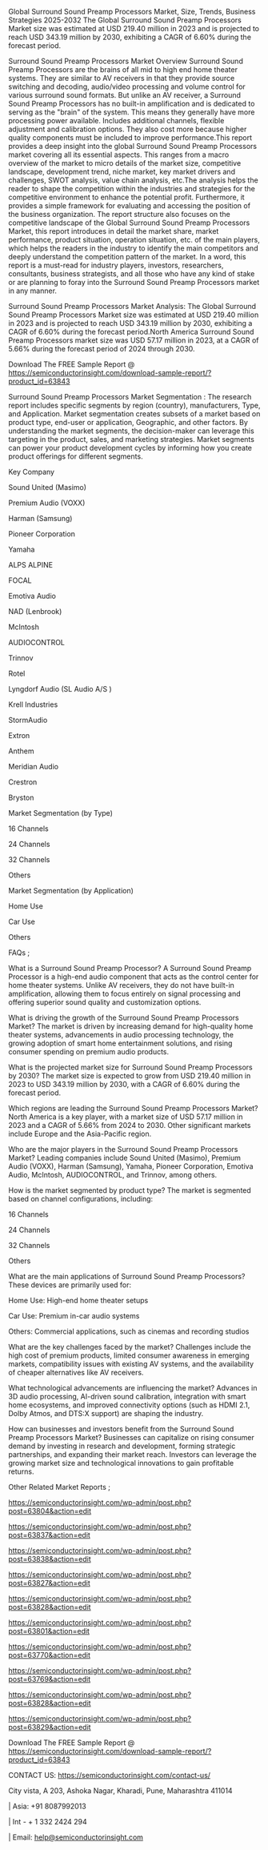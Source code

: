 Global Surround Sound Preamp Processors Market, Size, Trends, Business Strategies 2025-2032
The Global Surround Sound Preamp Processors Market size was estimated at USD 219.40 million in 2023 and is projected to reach USD 343.19 million by 2030, exhibiting a CAGR of 6.60% during the forecast period.

Surround Sound Preamp Processors Market Overview
Surround Sound Preamp Processors are the brains of all mid to high end home theater systems. They are similar to AV receivers in that they provide source switching and decoding, audio/video processing and volume control for various surround sound formats. But unlike an AV receiver, a Surround Sound Preamp Processors has no built-in amplification and is dedicated to serving as the "brain" of the system. This means they generally have more processing power available. Includes additional channels, flexible adjustment and calibration options. They also cost more because higher quality components must be included to improve performance.This report provides a deep insight into the global Surround Sound Preamp Processors market covering all its essential aspects. This ranges from a macro overview of the market to micro details of the market size, competitive landscape, development trend, niche market, key market drivers and challenges, SWOT analysis, value chain analysis, etc.The analysis helps the reader to shape the competition within the industries and strategies for the competitive environment to enhance the potential profit. Furthermore, it provides a simple framework for evaluating and accessing the position of the business organization. The report structure also focuses on the competitive landscape of the Global Surround Sound Preamp Processors Market, this report introduces in detail the market share, market performance, product situation, operation situation, etc. of the main players, which helps the readers in the industry to identify the main competitors and deeply understand the competition pattern of the market. In a word, this report is a must-read for industry players, investors, researchers, consultants, business strategists, and all those who have any kind of stake or are planning to foray into the Surround Sound Preamp Processors market in any manner.

Surround Sound Preamp Processors Market Analysis:
The Global Surround Sound Preamp Processors Market size was estimated at USD 219.40 million in 2023 and is projected to reach USD 343.19 million by 2030, exhibiting a CAGR of 6.60% during the forecast period.North America Surround Sound Preamp Processors market size was USD 57.17 million in 2023, at a CAGR of 5.66% during the forecast period of 2024 through 2030. 

Download The FREE Sample Report @  https://semiconductorinsight.com/download-sample-report/?product_id=63843 

Surround Sound Preamp Processors Market Segmentation :
The research report includes specific segments by region (country), manufacturers, Type, and Application. Market segmentation creates subsets of a market based on product type, end-user or application, Geographic, and other factors. By understanding the market segments, the decision-maker can leverage this targeting in the product, sales, and marketing strategies. Market segments can power your product development cycles by informing how you create product offerings for different segments. 


Key Company

Sound United (Masimo)

Premium Audio (VOXX)

Harman (Samsung)

Pioneer Corporation

Yamaha

ALPS ALPINE

FOCAL

Emotiva Audio

NAD (Lenbrook)

McIntosh

AUDIOCONTROL

Trinnov

Rotel

Lyngdorf Audio (SL Audio A/S )

Krell Industries

StormAudio

Extron

Anthem

Meridian Audio

Crestron

Bryston

Market Segmentation (by Type)

16 Channels

24 Channels

32 Channels

Others

Market Segmentation (by Application)

Home Use

Car Use

Others

FAQs ; 

What is a Surround Sound Preamp Processor?
A Surround Sound Preamp Processor is a high-end audio component that acts as the control center for home theater systems. Unlike AV receivers, they do not have built-in amplification, allowing them to focus entirely on signal processing and offering superior sound quality and customization options.


What is driving the growth of the Surround Sound Preamp Processors Market?
The market is driven by increasing demand for high-quality home theater systems, advancements in audio processing technology, the growing adoption of smart home entertainment solutions, and rising consumer spending on premium audio products.


What is the projected market size for Surround Sound Preamp Processors by 2030?
The market size is expected to grow from USD 219.40 million in 2023 to USD 343.19 million by 2030, with a CAGR of 6.60% during the forecast period.


Which regions are leading the Surround Sound Preamp Processors Market?
North America is a key player, with a market size of USD 57.17 million in 2023 and a CAGR of 5.66% from 2024 to 2030. Other significant markets include Europe and the Asia-Pacific region.


Who are the major players in the Surround Sound Preamp Processors Market?
Leading companies include Sound United (Masimo), Premium Audio (VOXX), Harman (Samsung), Yamaha, Pioneer Corporation, Emotiva Audio, McIntosh, AUDIOCONTROL, and Trinnov, among others.


How is the market segmented by product type?
The market is segmented based on channel configurations, including:

16 Channels

24 Channels

32 Channels

Others

What are the main applications of Surround Sound Preamp Processors?
These devices are primarily used for:

Home Use: High-end home theater setups

Car Use: Premium in-car audio systems

Others: Commercial applications, such as cinemas and recording studios


What are the key challenges faced by the market?
Challenges include the high cost of premium products, limited consumer awareness in emerging markets, compatibility issues with existing AV systems, and the availability of cheaper alternatives like AV receivers.


What technological advancements are influencing the market?
Advances in 3D audio processing, AI-driven sound calibration, integration with smart home ecosystems, and improved connectivity options (such as HDMI 2.1, Dolby Atmos, and DTS:X support) are shaping the industry.


How can businesses and investors benefit from the Surround Sound Preamp Processors Market?
Businesses can capitalize on rising consumer demand by investing in research and development, forming strategic partnerships, and expanding their market reach. Investors can leverage the growing market size and technological innovations to gain profitable returns.


Other Related Market Reports ; 


https://semiconductorinsight.com/wp-admin/post.php?post=63804&action=edit

https://semiconductorinsight.com/wp-admin/post.php?post=63837&action=edit

https://semiconductorinsight.com/wp-admin/post.php?post=63838&action=edit

https://semiconductorinsight.com/wp-admin/post.php?post=63827&action=edit

https://semiconductorinsight.com/wp-admin/post.php?post=63828&action=edit

https://semiconductorinsight.com/wp-admin/post.php?post=63801&action=edit

https://semiconductorinsight.com/wp-admin/post.php?post=63770&action=edit

https://semiconductorinsight.com/wp-admin/post.php?post=63769&action=edit

https://semiconductorinsight.com/wp-admin/post.php?post=63828&action=edit

https://semiconductorinsight.com/wp-admin/post.php?post=63829&action=edit


Download The FREE Sample Report @  https://semiconductorinsight.com/download-sample-report/?product_id=63843 

CONTACT US: https://semiconductorinsight.com/contact-us/ 

City vista, A 203, Ashoka Nagar, Kharadi, Pune, Maharashtra 411014 

| Asia: +91 8087992013 

| Int - + 1 332 2424 294 

| Email: help@semiconductorinsight.com
